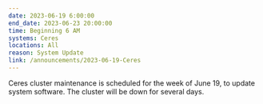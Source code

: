 ```yaml
---
date: 2023-06-19 6:00:00
end_date: 2023-06-23 20:00:00
time: Beginning 6 AM
systems: Ceres
locations: All
reason: System Update
link: /announcements/2023-06-19-Ceres
---
```

Ceres cluster maintenance is scheduled for the week of June 19, to update system software. The cluster will be down for several days.